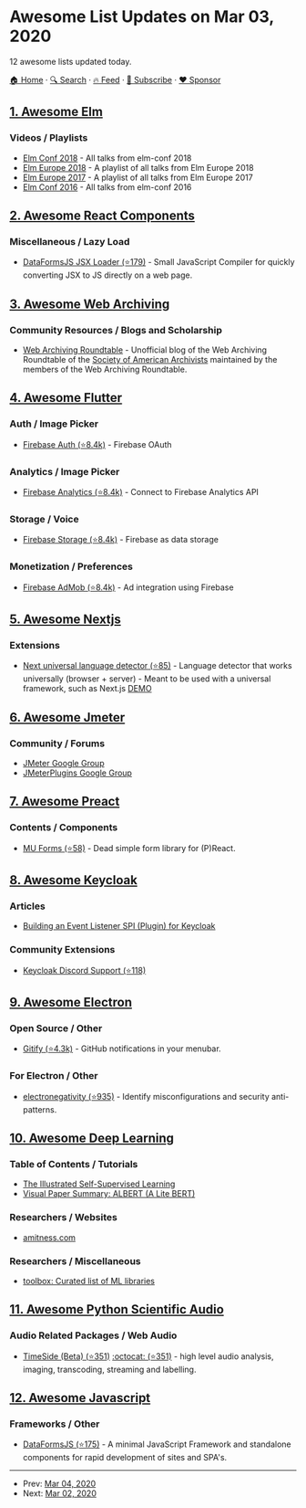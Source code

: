 # Awesome List Updates on Mar 03, 2020

12 awesome lists updated today.

[🏠 Home](/README.md) · [🔍 Search](https://www.trackawesomelist.com/search/) · [🔥 Feed](https://www.trackawesomelist.com/rss.xml) · [📮 Subscribe](https://trackawesomelist.us17.list-manage.com/subscribe?u=d2f0117aa829c83a63ec63c2f&id=36a103854c) · [❤️  Sponsor](https://github.com/sponsors/theowenyoung)



## [1. Awesome Elm](/content/sporto/awesome-elm/README.md)

### Videos / Playlists

*   [Elm Conf 2018](https://www.youtube.com/playlist?list=PLglJM3BYAMPHuB7zrYkH2Kin2vQOkr2xW) - All talks from elm-conf 2018
*   [Elm Europe 2018](https://www.youtube.com/playlist?list=PL-cYi7I913S-VgTSUKWhrUkReM_vMNQxG) - A playlist of all talks from Elm Europe 2018
*   [Elm Europe 2017](https://www.youtube.com/playlist?list=PL-cYi7I913S8cGyZWdN6YVZ028iS9BfpM) - A playlist of all talks from Elm Europe 2017
*   [Elm Conf 2016](https://www.youtube.com/playlist?list=PLglJM3BYAMPH2zuz1nbKHQyeawE4SN0Cd) - All talks from elm-conf 2016

## [2. Awesome React Components](/content/brillout/awesome-react-components/README.md)

### Miscellaneous / Lazy Load

*   [DataFormsJS JSX Loader (⭐179)](https://github.com/dataformsjs/dataformsjs/blob/master/docs/jsx-loader.md) - Small JavaScript Compiler for quickly converting JSX to JS directly on a web page.

## [3. Awesome Web Archiving](/content/iipc/awesome-web-archiving/README.md)

### Community Resources / Blogs and Scholarship

*   [Web Archiving Roundtable](https://webarchivingrt.wordpress.com/) - Unofficial blog of the Web Archiving Roundtable of the [Society of American Archivists](https://www2.archivists.org/) maintained by the members of the Web Archiving Roundtable.

## [4. Awesome Flutter](/content/Solido/awesome-flutter/README.md)

### Auth / Image Picker

*   [Firebase Auth (⭐8.4k)](https://github.com/FirebaseExtended/flutterfire/tree/master/packages/firebase_auth) - Firebase OAuth

### Analytics / Image Picker

*   [Firebase Analytics (⭐8.4k)](https://github.com/FirebaseExtended/flutterfire/tree/master/packages/firebase_analytics) - Connect to Firebase Analytics API

### Storage / Voice

*   [Firebase Storage (⭐8.4k)](https://github.com/FirebaseExtended/flutterfire/tree/master/packages/firebase_storage) - Firebase as data storage

### Monetization / Preferences

*   [Firebase AdMob (⭐8.4k)](https://github.com/FirebaseExtended/flutterfire/tree/master/packages/firebase_admob) - Ad integration using Firebase

## [5. Awesome Nextjs](/content/unicodeveloper/awesome-nextjs/README.md)

### Extensions

*   [Next universal language detector (⭐85)](https://github.com/UnlyEd/universal-language-detector) - Language detector that works universally (browser + server) - Meant to be used with a universal framework, such as Next.js [DEMO](https://universal-language-detector.now.sh/)

## [6. Awesome Jmeter](/content/aliesbelik/awesome-jmeter/README.md)

### Community / Forums

*   [JMeter Google Group](https://groups.google.com/forum/#!forum/ptgram24)
*   [JMeterPlugins Google Group](https://groups.google.com/forum/#!forum/jmeter-plugins)

## [7. Awesome Preact](/content/preactjs/awesome-preact/README.md)

### Contents / Components

*   [MU Forms (⭐58)](https://github.com/mobiushorizons/mu-forms) - Dead simple form library for (P)React.

## [8. Awesome Keycloak](/content/thomasdarimont/awesome-keycloak/README.md)

### Articles

*   [Building an Event Listener SPI (Plugin) for Keycloak](https://dev.to/adwaitthattey/building-an-event-listener-spi-plugin-for-keycloak-2044)

### Community Extensions

*   [Keycloak Discord Support (⭐118)](https://github.com/wadahiro/keycloak-discord)

## [9. Awesome Electron](/content/sindresorhus/awesome-electron/README.md)

### Open Source / Other

*   [Gitify (⭐4.3k)](https://github.com/manosim/gitify) - GitHub notifications in your menubar.

### For Electron / Other

*   [electronegativity (⭐935)](https://github.com/doyensec/electronegativity) - Identify misconfigurations and security anti-patterns.

## [10. Awesome Deep Learning](/content/ChristosChristofidis/awesome-deep-learning/README.md)

### Table of Contents / Tutorials

*   [The Illustrated Self-Supervised Learning](https://amitness.com/2020/02/illustrated-self-supervised-learning/)
*   [Visual Paper Summary: ALBERT (A Lite BERT)](https://amitness.com/2020/02/albert-visual-summary/)

### Researchers / Websites

*   [amitness.com](https://amitness.com/)

### Researchers / Miscellaneous

*   [toolbox: Curated list of ML libraries](https://github.com/amitness/toolbox)

## [11. Awesome Python Scientific Audio](/content/faroit/awesome-python-scientific-audio/README.md)

### Audio Related Packages / Web Audio

*   [TimeSide (Beta) (⭐351)](https://github.com/Parisson/TimeSide/tree/dev) [:octocat: (⭐351)](https://github.com/Parisson/TimeSide/tree/dev) - high level audio analysis, imaging, transcoding, streaming and labelling.

## [12. Awesome Javascript](/content/sorrycc/awesome-javascript/README.md)

### Frameworks / Other

*   [DataFormsJS (⭐175)](https://github.com/dataformsjs/dataformsjs) - A minimal JavaScript Framework and standalone components for rapid development of sites and SPA's.

---

- Prev: [Mar 04, 2020](/content/2020/03/04/README.md)
- Next: [Mar 02, 2020](/content/2020/03/02/README.md)